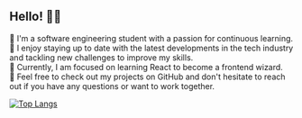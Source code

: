 ## Hello! <span class="wave">👋😄</span>
  
💭 I'm a software engineering student with a passion for continuous learning. <br>
💭 I enjoy staying up to date with the latest developments in the tech industry and tackling new challenges to improve my skills. <br> 
💭 Currently, I am focused on learning React to become a frontend wizard. <br>
💭 Feel free to check out my projects on GitHub and don't hesitate to reach out if you have any questions or want to work together. <br>

[![Top Langs](https://github-readme-stats.vercel.app/api/top-langs/?username=vansitha&layout=compact&theme=codeSTACKr)](https://github.com/vansitha/github-readme-stats)
